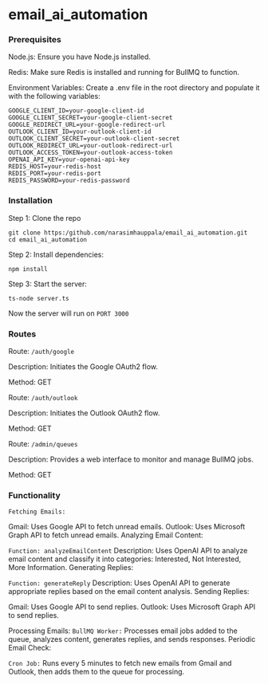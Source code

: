 # email_ai_automation

### Prerequisites

Node.js: Ensure you have Node.js installed.

Redis: Make sure Redis is installed and running for BullMQ to function.

Environment Variables: Create a .env file in the root directory and populate it with the following variables:

```
GOOGLE_CLIENT_ID=your-google-client-id
GOOGLE_CLIENT_SECRET=your-google-client-secret
GOOGLE_REDIRECT_URL=your-google-redirect-url
OUTLOOK_CLIENT_ID=your-outlook-client-id
OUTLOOK_CLIENT_SECRET=your-outlook-client-secret
OUTLOOK_REDIRECT_URL=your-outlook-redirect-url
OUTLOOK_ACCESS_TOKEN=your-outlook-access-token
OPENAI_API_KEY=your-openai-api-key
REDIS_HOST=your-redis-host
REDIS_PORT=your-redis-port
REDIS_PASSWORD=your-redis-password
```

### Installation 

Step 1: Clone the repo

```
git clone https:/github.com/narasimhauppala/email_ai_automation.git
cd email_ai_automation
```

Step 2: Install dependencies:

```
npm install
```

Step 3: Start the server:

```
ts-node server.ts
```

Now the server will run on ```PORT 3000```


### Routes

Route: ```/auth/google```

Description: Initiates the Google OAuth2 flow.

Method: GET


Route: ```/auth/outlook```

Description: Initiates the Outlook OAuth2 flow.

Method: GET


Route: ```/admin/queues```

Description: Provides a web interface to monitor and manage BullMQ jobs.

Method: GET



### Functionality

`Fetching Emails:`

Gmail: Uses Google API to fetch unread emails.
Outlook: Uses Microsoft Graph API to fetch unread emails.
Analyzing Email Content:

`Function: analyzeEmailContent`
Description: Uses OpenAI API to analyze email content and classify it into categories: Interested, Not Interested, More Information.
Generating Replies:

`Function: generateReply`
Description: Uses OpenAI API to generate appropriate replies based on the email content analysis.
Sending Replies:

Gmail: Uses Google API to send replies.
Outlook: Uses Microsoft Graph API to send replies.


Processing Emails:
`BullMQ Worker:`
Processes email jobs added to the queue, analyzes content, generates replies, and sends responses.
Periodic Email Check:

`Cron Job:`
Runs every 5 minutes to fetch new emails from Gmail and Outlook, then adds them to the queue for processing.



